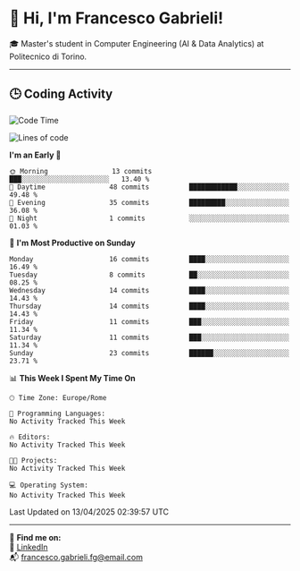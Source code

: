 # 👋 Hi, I'm Francesco Gabrieli!

🎓 Master's student in Computer Engineering (AI & Data Analytics) at Politecnico di Torino.  

---

## 🕒 Coding Activity

<!--START_SECTION:waka-->
![Code Time](http://img.shields.io/badge/Code%20Time-35%20hrs%203%20mins-blue)

![Lines of code](https://img.shields.io/badge/From%20Hello%20World%20I%27ve%20Written-45.4%20thousand%20lines%20of%20code-blue)

**I'm an Early 🐤** 

```text
🌞 Morning                13 commits          ███░░░░░░░░░░░░░░░░░░░░░░   13.40 % 
🌆 Daytime                48 commits          ████████████░░░░░░░░░░░░░   49.48 % 
🌃 Evening                35 commits          █████████░░░░░░░░░░░░░░░░   36.08 % 
🌙 Night                  1 commits           ░░░░░░░░░░░░░░░░░░░░░░░░░   01.03 % 
```
📅 **I'm Most Productive on Sunday** 

```text
Monday                   16 commits          ████░░░░░░░░░░░░░░░░░░░░░   16.49 % 
Tuesday                  8 commits           ██░░░░░░░░░░░░░░░░░░░░░░░   08.25 % 
Wednesday                14 commits          ████░░░░░░░░░░░░░░░░░░░░░   14.43 % 
Thursday                 14 commits          ████░░░░░░░░░░░░░░░░░░░░░   14.43 % 
Friday                   11 commits          ███░░░░░░░░░░░░░░░░░░░░░░   11.34 % 
Saturday                 11 commits          ███░░░░░░░░░░░░░░░░░░░░░░   11.34 % 
Sunday                   23 commits          ██████░░░░░░░░░░░░░░░░░░░   23.71 % 
```


📊 **This Week I Spent My Time On** 

```text
🕑︎ Time Zone: Europe/Rome

💬 Programming Languages: 
No Activity Tracked This Week

🔥 Editors: 
No Activity Tracked This Week

🐱‍💻 Projects: 
No Activity Tracked This Week

💻 Operating System: 
No Activity Tracked This Week
```


 Last Updated on 13/04/2025 02:39:57 UTC
<!--END_SECTION:waka-->


---



🔗 **Find me on:**  
💼 [LinkedIn](https://www.linkedin.com/in/francesco-gabrieli)  
📬 francesco.gabrieli.fg@email.com  



